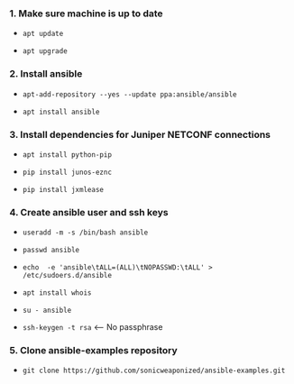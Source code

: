 ### 1. Make sure machine is up to date

- `apt update`

- `apt upgrade`


### 2. Install ansible

- `apt-add-repository --yes --update ppa:ansible/ansible`

- `apt install ansible`


### 3. Install dependencies for Juniper NETCONF connections

- `apt install python-pip`

- `pip install junos-eznc`

- `pip install jxmlease`


### 4. Create ansible user and ssh keys

- `useradd -m -s /bin/bash ansible`

- `passwd ansible`

- `echo  -e 'ansible\tALL=(ALL)\tNOPASSWD:\tALL' > /etc/sudoers.d/ansible`

- `apt install whois`

- `su - ansible`

- `ssh-keygen -t rsa` <-- No passphrase


### 5. Clone ansible-examples repository

- `git clone https://github.com/sonicweaponized/ansible-examples.git`
